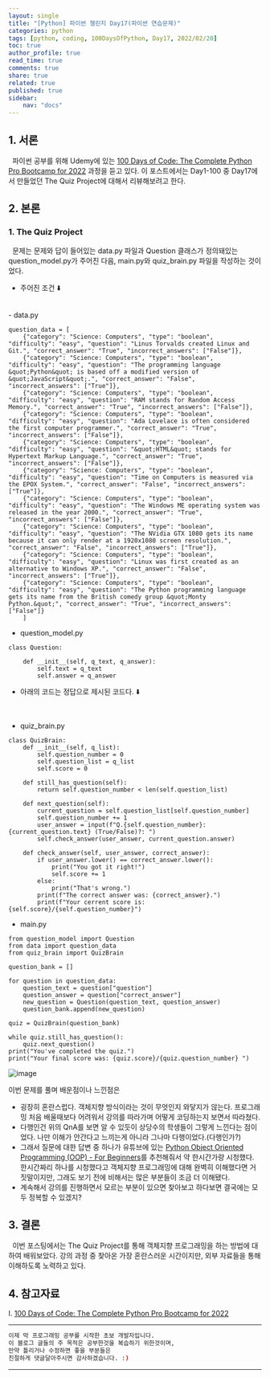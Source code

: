 ```yaml
---
layout: single
title: "[Python] 파이썬 챌린지 Day17(파이썬 연습문제)"
categories: python
tags: [python, coding, 100DaysOfPython, Day17, 2022/02/20]
toc: true
author_profile: true
read_time: true
comments: true
share: true
related: true
published: true
sidebar: 
    nav: "docs"
---
```


## 1. 서론

&nbsp;&nbsp;파이썬 공부를 위해 Udemy에 있는 [100 Days of Code: The Complete Python Pro Bootcamp for 2022](https://www.udemy.com/course/100-days-of-code/) 과정을 듣고 있다. 이 포스트에서는 Day1-100 중 Day17에서 만들었던 The Quiz Project에 대해서 리뷰해보려고 한다.

## 2. 본론

### 1. The Quiz Project

&nbsp;&nbsp;문제는 문제와 답이 들어있는 data.py 파일과 Question 클래스가 정의돼있는 question_model.py가 주어진 다음, main.py와 quiz_brain.py 파일을 작성하는 것이었다.


- 주어진 조건 ⬇️
<br>
- data.py
  
```
question_data = [
    {"category": "Science: Computers", "type": "boolean", "difficulty": "easy", "question": "Linus Torvalds created Linux and Git.", "correct_answer": "True", "incorrect_answers": ["False"]}, 
    {"category": "Science: Computers", "type": "boolean", "difficulty": "easy", "question": "The programming language &quot;Python&quot; is based off a modified version of &quot;JavaScript&quot;.", "correct_answer": "False", "incorrect_answers": ["True"]}, 
    {"category": "Science: Computers", "type": "boolean", "difficulty": "easy", "question": "RAM stands for Random Access Memory.", "correct_answer": "True", "incorrect_answers": ["False"]}, 
    {"category": "Science: Computers", "type": "boolean", "difficulty": "easy", "question": "Ada Lovelace is often considered the first computer programmer.", "correct_answer": "True", "incorrect_answers": ["False"]}, 
    {"category": "Science: Computers", "type": "boolean", "difficulty": "easy", "question": "&quot;HTML&quot; stands for Hypertext Markup Language.", "correct_answer": "True", "incorrect_answers": ["False"]}, 
    {"category": "Science: Computers", "type": "boolean", "difficulty": "easy", "question": "Time on Computers is measured via the EPOX System.", "correct_answer": "False", "incorrect_answers": ["True"]}, 
    {"category": "Science: Computers", "type": "boolean", "difficulty": "easy", "question": "The Windows ME operating system was released in the year 2000.", "correct_answer": "True", "incorrect_answers": ["False"]}, 
    {"category": "Science: Computers", "type": "boolean", "difficulty": "easy", "question": "The NVidia GTX 1080 gets its name because it can only render at a 1920x1080 screen resolution.", "correct_answer": "False", "incorrect_answers": ["True"]}, 
    {"category": "Science: Computers", "type": "boolean", "difficulty": "easy", "question": "Linux was first created as an alternative to Windows XP.", "correct_answer": "False", "incorrect_answers": ["True"]}, 
    {"category": "Science: Computers", "type": "boolean", "difficulty": "easy", "question": "The Python programming language gets its name from the British comedy group &quot;Monty Python.&quot;", "correct_answer": "True", "incorrect_answers": ["False"]}
    ]
```

- question_model.py

```
class Question:
    
    def __init__(self, q_text, q_answer):
        self.text = q_text
        self.answer = q_answer
```

- 아래의 코드는 정답으로 제시된 코드다. ⬇️
<br>

- quiz_brain.py
  
```
class QuizBrain:
    def __init__(self, q_list):
        self.question_number = 0
        self.question_list = q_list
        self.score = 0
        
    def still_has_question(self):
        return self.question_number < len(self.question_list)
        
    def next_question(self):
        current_question = self.question_list[self.question_number]
        self.question_number += 1
        user_answer = input(f"Q.{self.question_number}: {current_question.text} (True/False)?: ")
        self.check_answer(user_answer, current_question.answer)
        
    def check_answer(self, user_answer, correct_answer):
        if user_answer.lower() == correct_answer.lower():
            print("You got it right!")
            self.score += 1
        else:
            print("That's wrong.")
        print(f"The correct answer was: {correct_answer}.")
        print(f"Your cerrent score is: {self.score}/{self.question_number}")
```

- main.py
  
```
from question_model import Question
from data import question_data
from quiz_brain import QuizBrain

question_bank = []

for question in question_data:
    question_text = question["question"]
    question_answer = question["correct_answer"]
    new_question = Question(question_text, question_answer)
    question_bank.append(new_question)
    
quiz = QuizBrain(question_bank)

while quiz.still_has_question():
    quiz.next_question()
print("You've completed the quiz.")
print("Your final score was: {quiz.score}/{quiz.question_number} ")
```
![image](https://user-images.githubusercontent.com/97603503/154831833-de7b1954-6b5b-46fe-be74-181a615b0e36.png)

이번 문제를 풀며 배운점이나 느낀점은
- 굉장히 혼란스럽다. 객체지향 방식이라는 것이 무엇인지 와닿지가 않는다. 프로그래밍 처음 배울때보다 어려워서 강의를 따라가며 어떻게 코딩하는지 보면서 따라쳤다.
- 다행인건 위의 QnA를 보면 알 수 있듯이 상당수의 학생들이 그렇게 느낀다는 점이었다. 나만 이해가 안간다고 느끼는게 아니라 그나마 다행이었다.(다행인가?)
- 그래서 질문에 대한 답변 중 하나가 유튜브에 있는 [Python Object Oriented Programming (OOP) - For Beginners](https://www.youtube.com/watch?v=JeznW_7DlB0)를 추천해줘서 약 한시간가량 시청했다. 한시간짜리 하나를 시청했다고 객체지향 프로그래밍에 대해 완벽히 이해했다면 거짓말이지만, 그래도 보기 전에 비해서는 많은 부분들이 조금 더 이해됐다.
- 계속해서 강의를 진행하면서 모르는 부분이 있으면 찾아보고 하다보면 결국에는 모두 정복할 수 있겠지?


## 3. 결론

&nbsp;&nbsp;이번 포스팅에서는 The Quiz Project를 통해 객체지향 프로그래밍을 하는 방법에 대하여 배워보았다. 강의 과정 중 찾아온 가장 혼란스러운 시간이지만, 외부 자료들을 통해 이해하도록 노력하고 있다.

## 4. 참고자료

Ⅰ. [100 Days of Code: The Complete Python Pro Bootcamp for 2022](https://www.udemy.com/course/100-days-of-code/)

---

```bash
이제 막 프로그래밍 공부를 시작한 초보 개발자입니다.
이 블로그 글들의 주 목적은 공부한것을 복습하기 위한것이며, 
만약 틀리거나 수정하면 좋을 부분들은
친절하게 댓글달아주시면 감사하겠습니다. :)
```

---